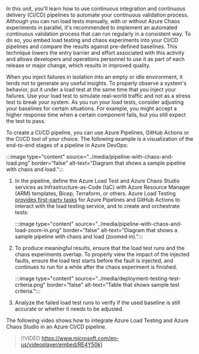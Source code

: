 In this unit, you'll learn how to use continuous integration and continuous delivery (CI/CD) pipelines to automate your continuous validation process. Although you can run load tests manually, with or without Azure Chaos experiments in parallel, it's recommended to implement an automated continuous validation process that can run regularly in a consistent way. To do so, you embed load testing and chaos experiments into your CI/CD pipelines and compare the results against pre-defined baselines. This technique lowers the entry barrier and effort associated with this activity and allows developers and operations personnel to use it as part of each release or major change, which results in improved quality.

When you inject failures in isolation into an empty or idle environment, it tends not to generate any useful insights. To properly observe a system's behavior, put it under a load test at the same time that you inject your failures. Use your load test to simulate real-world traffic and not as a stress test to break your system. As you run your load tests, consider adjusting your baselines for certain situations. For example, you might accept a higher response time when a certain component fails, but you still expect the test to pass.

To create a CI/CD pipeline, you can use Azure Pipelines, GitHub Actions or the CI/CD tool of your choice. The following example is a visualization of the end-to-end stages of a pipeline in Azure DevOps:

:::image type="content" source="../media/pipeline-with-chaos-and-load.png" border="false" alt-text="Diagram that shows a sample pipeline with chaos and load.":::

1. In the pipeline, define the Azure Load Test and Azure Chaos Studio services as Infrastructure-as-Code (IaC) with Azure Resource Manager (ARM) templates, Bicep, Terraform, or others. Azure Load Testing [provides first-party tasks](/azure/load-testing/tutorial-identify-performance-regression-with-cicd) for Azure Pipelines and GitHub Actions to interact with the load testing service, and to create and orchestrate tests:

   :::image type="content" source="../media/pipeline-with-chaos-and-load-zoom-in.png" border="false" alt-text="Diagram that shows a sample pipeline with chaos and load (zoomed in).":::

1. To produce meaningful results, ensure that the load test runs and the chaos experiments overlap. To properly view the impact of the injected faults, ensure the load test starts before the fault is injected, and continues to run for a while after the chaos experiment is finished.

   :::image type="content" source="../media/deployment-testing-test-criteria.png" border="false" alt-text="Table that shows sample test criteria.":::

1. Analyze the failed load test runs to verify if the used baseline is still accurate or whether it needs to be adjusted.

The following video shows how to integrate Azure Load Testing and Azure Chaos Studio in an Azure CI/CD pipeline.

> [!VIDEO https://www.microsoft.com/en-us/videoplayer/embed/RE4Y50k]
